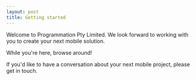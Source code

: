 ```yaml
---
layout: post
title: Getting started
---
```


Welcome to Programmation Pty Limited. We look forward to working with you to create your next mobile solution.

While you're here, browse around!

If you'd like to have a conversation about your next mobile project, please get in touch.
